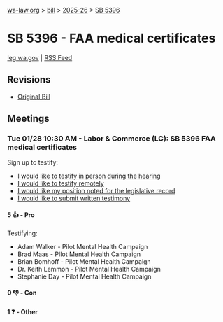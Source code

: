 [wa-law.org](/) > [bill](/bill/) > [2025-26](/bill/2025-26/) > [SB 5396](/bill/2025-26/sb/5396/)

# SB 5396 - FAA medical certificates
[leg.wa.gov](https://app.leg.wa.gov/billsummary?BillNumber=5396&Year=2025&Initiative=false) | [RSS Feed](./rss.xml)

## Revisions
* [Original Bill](1/)

## Meetings
### Tue 01/28 10:30 AM - Labor & Commerce (LC): SB 5396 FAA medical certificates
Sign up to testify:
* [I would like to testify in person during the hearing](https://app.leg.wa.gov/csi/Testifier/Add?chamber=House&mId=32587&aId=162252&caId=25012&tId=1)
* [I would like to testify remotely](https://app.leg.wa.gov/csi/Testifier/Add?chamber=House&mId=32587&aId=162252&caId=25012&tId=2)
* [I would like my position noted for the legislative record](https://app.leg.wa.gov/csi/Testifier/Add?chamber=House&mId=32587&aId=162252&caId=25012&tId=3)
* [I would like to submit written testimony](https://app.leg.wa.gov/csi/Testifier/Add?chamber=House&mId=32587&aId=162252&caId=25012&tId=4)

#### 5 👍 - Pro
Testifying:
* Adam Walker - Pilot Mental Health Campaign
* Brad Maas - PIlot Mental Health Campaign
* Brian Bomhoff - Pilot Mental Health Campaign
* Dr. Keith Lemmon - Pilot Mental Health Campaign
* Stephanie Day - Pilot Mental Health Campaign

#### 0 👎 - Con

#### 1 ❓ - Other
